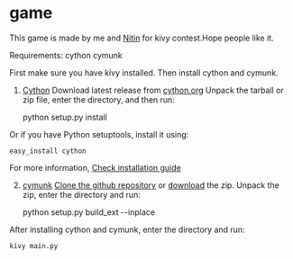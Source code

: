 game
====
This game is made by me and <a href="https://github.com/nitinsaroha">Nitin</a> for kivy contest.Hope people like it.

Requirements:
    cython
    cymunk

First make sure you have kivy installed.
Then install cython and cymunk.

1. <a href="http://cython.org">Cython</a>
Download latest release from <a href="http://cython.org">cython.org</a>
Unpack the tarball or zip file, enter the directory, and then run:
    
    python setup.py install

Or if you have Python setuptools, install it using:
        
    easy_install cython

For more information, <a href="http://docs.cython.org/src/quickstart/install.html">Check installation guide</a>

2. <a href="https://cymunk.readthedocs.org/en/latest/">cymunk</a>
<a href="https://github.com/tito/cymunk.git">Clone the github repository</a> or <a href="https://github.com/tito/cymunk/archive/master.zip">download</a> the zip.
Unpack the zip, enter the directory and run:

    python setup.py build_ext --inplace

After installing cython and cymunk, enter the directory and run:

    kivy main.py
